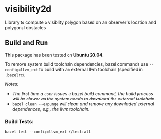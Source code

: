 # visibility2d

Library to compute a visiblity polygon based on an observer's location and polygonal obstacles

## Build and Run

This package has been tested on **Ubuntu 20.04**.

To remove system build toolchain dependencies, bazel commands use `--config=llvm_ext` to build with an external llvm toolchain (specified in `.bazelrc`).

_Notes:_

- _The first time a user issues a bazel build command, the build process will be slower as the system needs to download the external toolchain._
- `bazel clean --expunge` _will clean and remove any downladed external dependences, e.g., the llvm toolchain._

### Build Tests:

`bazel test --config=llvm_ext //test:all`
